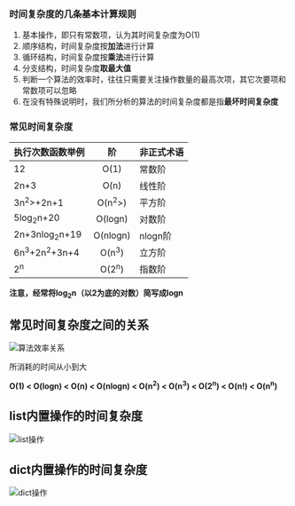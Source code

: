 ### 时间复杂度的几条基本计算规则

1. 基本操作，即只有常数项，认为其时间复杂度为O(1)
2. 顺序结构，时间复杂度按**加法**进行计算
3. 循环结构，时间复杂度按**乘法**进行计算
4. 分支结构，时间复杂度**取最大值**
5. 判断一个算法的效率时，往往只需要关注操作数量的最高次项，其它次要项和常数项可以忽略
6. 在没有特殊说明时，我们所分析的算法的时间复杂度都是指**最坏时间复杂度**

### 常见时间复杂度

| 执行次数函数举例                   |        阶         | 非正式术语 |
| ---------------------------------- | :---------------: | :--------- |
| 12                                 |       O(1)        | 常数阶     |
| 2n+3                               |       O(n)        | 线性阶     |
| 3n<sup>2</sup>>+2n+1               | O(n<sup>2</sup>>) | 平方阶     |
| 5log<sub>2</sub>n+20               |      O(logn)      | 对数阶     |
| 2n+3nlog<sub>2</sub>n+19           |     O(nlogn)      | nlogn阶    |
| 6n<sup>3</sup>+2n<sup>2</sup>+3n+4 | O(n<sup>3</sup>)  | 立方阶     |
| 2<sup>n</sup>                      | O(2<sup>n</sup>)  | 指数阶     |

**注意，经常将log<sub>2</sub>n（以2为底的对数）简写成logn**

## 常见时间复杂度之间的关系

![算法效率关系](.\资料\images\算法效率关系.bmp "算法效率关系")

所消耗的时间从小到大

**O(1) < O(logn) < O(n) < O(nlogn) < O(n<sup>2</sup>) < O(n<sup>3</sup>) < O(2<sup>n</sup>) < O(n!) < O(n<sup>n</sup>)**



## list内置操作的时间复杂度

![list操作](.\资料\images\list操作.png "list操作")

## dict内置操作的时间复杂度

![dict操作](.\资料\images\dict操作.png "dict操作")


